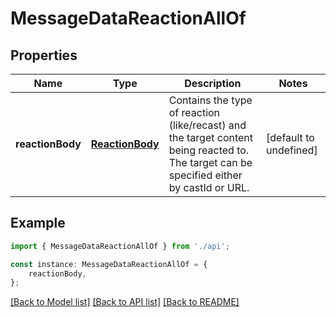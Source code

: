 # MessageDataReactionAllOf


## Properties

Name | Type | Description | Notes
------------ | ------------- | ------------- | -------------
**reactionBody** | [**ReactionBody**](ReactionBody.md) | Contains the type of reaction (like/recast) and the target content being reacted to. The target can be specified either by castId or URL. | [default to undefined]

## Example

```typescript
import { MessageDataReactionAllOf } from './api';

const instance: MessageDataReactionAllOf = {
    reactionBody,
};
```

[[Back to Model list]](../README.md#documentation-for-models) [[Back to API list]](../README.md#documentation-for-api-endpoints) [[Back to README]](../README.md)
